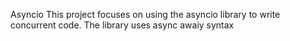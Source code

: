 Asyncio
This project focuses on using the asyncio library to write concurrent
code.
The library uses async awaiy syntax
